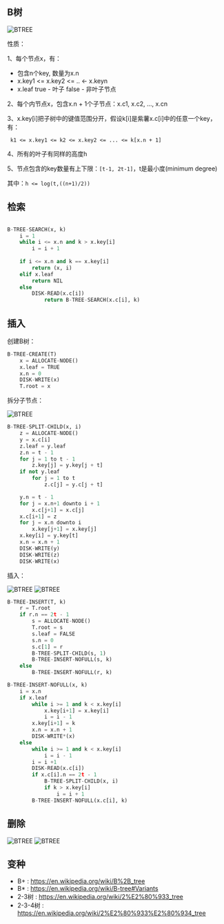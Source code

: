 B树
--

![BTREE](./images/BTREE.png)

性质：

1、每个节点x，有：
  - 包含n个key, 数量为x.n
  - x.key1 <= x.key2 <= .. <- x.keyn
  - x.leaf true - 叶子  false - 非叶子节点

2、每个内节点x，包含x.n + 1个子节点：x.c1, x.c2, ..., x.cn

3、x.key[i]把子树中的键值范围分开，假设k[i]是紫薯x.c[i]中的任意一个key，有：

     k1 <= x.key1 <= k2 <= x.key2 <= ... <= k[x.n + 1]

4、所有的叶子有同样的高度h

5、节点包含的key数量有上下限：```[t-1, 2t-1]```，t是最小度(minimum degree)

其中：```h <= log(t,((n+1)/2))```

检索
--

```python

B-TREE-SEARCH(x, k)
    i = 1
    while i <= x.n and k > x.key[i]
        i = i + 1
    
    if i <= x.n and k == x.key[i]
        return (x, i)
    elif x.leaf
        return NIL
    else
        DISK-READ(x.c[i])
            return B-TREE-SEARCH(x.c[i], k)
```


插入
--

创建B树：

``` python
B-TREE-CREATE(T)
    x = ALLOCATE-NODE()
    x.leaf = TRUE
    x.n = 0
    DISK-WRITE(x)
    T.root = x
```

拆分子节点：

![BTREE](./images/BTREE-SPLIT.png)
``` python
B-TREE-SPLIT-CHILD(x, i)
    z = ALLOCATE-NODE()
    y = x.c[i]
    z.leaf = y.leaf
    z.n = t - 1
    for j = 1 to t - 1
        z.key[j] = y.key[j + t]
    if not y.leaf
        for j = 1 to t
            z.c[j] = y.c[j + t]

    y.n = t - 1
    for j = x.n+1 downto i + 1
        x.c[j+1] = x.c[j]
    x.c[i+1] = z
    for j = x.n downto i
        x.key[j+1] = x.key[j]
    x.key[i] = y.key[t]
    x.n = x.n + 1
    DISK-WRITE(y)
    DISK-WRITE(z)
    DISK-WRITE(x)
```

插入：

![BTREE](./images/BTREE-INSERT-1.png)
![BTREE](./images/BTREE-INSERT-2.png)

```python
B-TREE-INSERT(T, k)
    r = T.root
    if r.n == 2t - 1
        s = ALLOCATE-NODE()
        T.root = s
        s.leaf = FALSE
        s.n = 0
        s.c[1] = r
        B-TREE-SPLIT-CHILD(s, 1)
        B-TREE-INSERT-NOFULL(s, k)
    else
        B-TREE-INSERT-NOFULL(r, k)

B-TREE-INSERT-NOFULL(x, k)
    i = x.n
    if x.leaf
        while i >= 1 and k < x.key[i]
            x.key[i+1] = x.key[i]
            i = i - 1
        x.key[i+1] = k
        x.n = x.n + 1
        DISK-WRITE*(x)
    else
        while i >= 1 and k < x.key[i]
            i = i - 1
        i = i +1
        DISK-READ(x.c[i])
        if x.c[i].n == 2t - 1
            B-TREE-SPLIT-CHILD(x, i)
            if k > x.key[i]
                i = i + 1
        B-TREE-INSERT-NOFULL(x.c[i], k)
```

删除
--

![BTREE](./images/BTREE-DELETE-1.png)
![BTREE](./images/BTREE-DELETE-2.png)


变种
---
- B+ : <https://en.wikipedia.org/wiki/B%2B_tree>
- B* : <https://en.wikipedia.org/wiki/B-tree#Variants>
- 2-3树 : <https://en.wikipedia.org/wiki/2%E2%80%933_tree>
- 2-3-4树 : <https://en.wikipedia.org/wiki/2%E2%80%933%E2%80%934_tree>